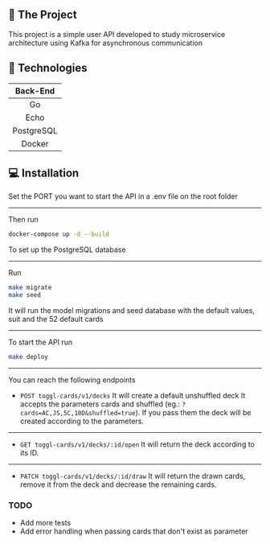 ## :file_folder: The Project
This project is a simple user API developed to study microservice architecture using Kafka for asynchronous communication

## :rocket: Technologies
|   Back-End   |
| :---:        |
| Go           |
| Echo         |
| PostgreSQL   |
| Docker       |

## :computer: Installation
Set the PORT you want to start the API in a .env file on the root folder
___
Then run
```bash
docker-compose up -d --build
```
To set up the PostgreSQL database
___
Run
```bash
make migrate
make seed
```
It will run the model migrations and seed database with the default values, suit and the 52 default cards
___
To start the API run
```bash
make deploy
```
___
You can reach the following endpoints

- `POST toggl-cards/v1/decks`
It will create a default unshuffled deck
It accepts the parameters cards and shuffled (eg.: `?cards=AC,JS,5C,10D&shuffled=true`). If you pass them the deck will be created according to the parameters.
___
- `GET toggl-cards/v1/decks/:id/open`
It will return the deck according to its ID.
___
- `PATCH toggl-cards/v1/decks/:id/draw`
It will return the drawn cards, remove it from the deck and decrease the remaining cards.

### TODO
- Add more tests
- Add error handling when passing cards that don't exist as parameter
